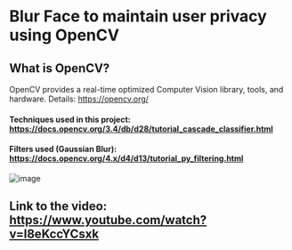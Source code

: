 # Blur Face to maintain user privacy using OpenCV

## What is OpenCV?

OpenCV provides a real-time optimized Computer Vision library, tools, and hardware. 
Details: https://opencv.org/

#### Techniques used in this project: https://docs.opencv.org/3.4/db/d28/tutorial_cascade_classifier.html
#### Filters used (Gaussian Blur): https://docs.opencv.org/4.x/d4/d13/tutorial_py_filtering.html

![image](https://user-images.githubusercontent.com/34673684/146678099-99ca95c9-9801-4b0c-800b-4cc6664d04b8.png)

## Link to the video: https://www.youtube.com/watch?v=l8eKccYCsxk
